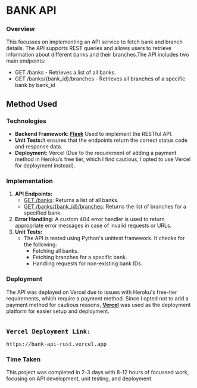 <h1>BANK API</h1>
<h3>Overview</h3>
<p>This focusses on implementing an API service to fetch bank and branch details. The API supports REST queries and allows users to retrieve information about different banks and their branches.The API includes two main endpoints:</p>
<ul>
<li>GET /banks - Retrieves a list of all banks.</li>
<li>GET /banks/{bank_id}/branches - Retrieves all branches of a specific bank by bank_id</li>
</ul>
<h2>Method Used</h2>
<h3>Technologies</h3>
<ul>
<li><b>Backend Framework: <u>Flask</u></b> Used to implement the RESTful API.</li>
<li><b>Unit Tests:</b>It ensures that the endpoints return the correct status code and response data.</li>
<li><b>Deployment: </b>Vercel (Due to the requirement of adding a payment method in Heroku’s free tier, which I find cautious, I opted to use Vercel for deployment instead).</li>
</ul>
<h3>Implementation</h3>
<ol>
<li>
<b>API Endpoints:</b>
<ul>
<li><u>GET /banks</u>: Returns a list of all banks.</li>
<li><u>GET /banks/{bank_id}/branches</u>: Returns the list of branches for a specified bank.
</li>
</ul>
</li>
<li><b>Error Handling:</b> A custom 404 error handler is used to return appropriate error messages in case of invalid requests or URLs.</li>
<li><b>Unit Tests:</b>
<ul>
<li>The API is tested using Python's unittest framework. It checks for the following:
<ul>
<li>Fetching all banks.</li>
<li>Fetching branches for a specific bank.</li>
<li>Handling requests for non-existing bank IDs.</li>
</ul>
</li>
</ul>
</li>
</ol>
<h3>Deployment</h3>
<p>The API was deployed on Vercel due to issues with Heroku's free-tier requirements, which require a payment method. Since I opted not to add a payment method for cautious reasons, <b><u>Vercel</u></b> was used as the deployment platform for easier setup and deployment.</p>
<pre><h3>Vercel Deployment Link: </h3>https://bank-api-rust.vercel.app</pre>
</ul>
<h3>Time Taken</h3>
<p>This project was completed in 2-3 days with 8-12 hours of focussed work, focusing on API development, unit testing, and deployment.</p>